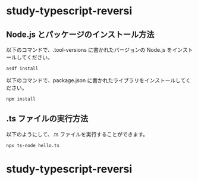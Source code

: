 # study-typescript-reversi

## Node.js とパッケージのインストール方法

以下のコマンドで、.tool-versions に書かれたバージョンの Node.js をインストールしてください。

```console
asdf install
```

以下のコマンドで、package.json に書かれたライブラリをインストールしてください。

```console
npm install
```

## .ts ファイルの実行方法

以下のようにして、.ts ファイルを実行することができます。

```console
npx ts-node hello.ts
```
# study-typescript-reversi
